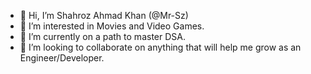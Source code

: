 - 👋 Hi, I’m Shahroz Ahmad Khan (@Mr-Sz)
- 👀 I’m interested in Movies and Video Games.
- 🌱 I’m currently on a path to master DSA.
- 💞️ I’m looking to collaborate on anything that will help me grow as an Engineer/Developer.

